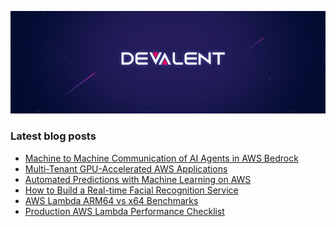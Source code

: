 <p align="center">
  <img src="https://github.com/Devalent/.github/blob/main/profile/header.jpeg?raw=true" alt="Devalent"/>
</p>

### Latest blog posts

<!-- BLOG-POST-LIST:START -->
- [Machine to Machine Communication of AI Agents in AWS Bedrock](https://devalent.com/blog/machine-to-machine-communication-of-ai-agents-in-aws-bedrock/)
- [Multi-Tenant GPU-Accelerated AWS Applications](https://devalent.com/blog/multitenant-gpu-accelerated-aws-applications/)
- [Automated Predictions with Machine Learning on AWS](https://devalent.com/blog/automated-predictions-with-machine-learning-on-aws/)
- [How to Build a Real-time Facial Recognition Service](https://devalent.com/blog/how-to-build-a-real-time-facial-recognition-service/)
- [AWS Lambda ARM64 vs x64 Benchmarks](https://devalent.com/blog/aws-lambda-arm64-vs-x64-benchmarks/)
- [Production AWS Lambda Performance Checklist](https://devalent.com/blog/production-aws-lambda-performance-checklist/)
<!-- BLOG-POST-LIST:END -->
